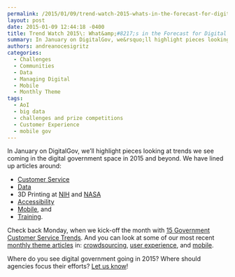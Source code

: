 ```yaml
---
permalink: /2015/01/09/trend-watch-2015-whats-in-the-forecast-for-digital-government/
layout: post
date: 2015-01-09 12:44:18 -0400
title: Trend Watch 2015\: What&amp;#8217;s in the Forecast for Digital Government?
summary: In January on DigitalGov, we&rsquo;ll highlight pieces looking at trends we see coming in the digital government space in 2015 and beyond. We have lined up articles around\: Customer Service Data 3D Printing at NIH and NASA Accessibility Mobile, and Training. Check back Monday, when we kick-off the month with 15 Government Customer Service Trends.
authors: andreanocesigritz
categories:
  - Challenges
  - Communities
  - Data
  - Managing Digital
  - Mobile
  - Monthly Theme
tags:
  - AoI
  - big data
  - challenges and prize competitions
  - Customer Experience
  - mobile gov
---
```


In January on DigitalGov, we’ll highlight pieces looking at trends we see coming in the digital government space in 2015 and beyond. We have lined up articles around:

  * [Customer Service](https://www.WHATEVER/2015/01/12/15-government-customer-service-trends-for-2015/ "15 Government Customer Service Trends for 2015")
  * [Data](https://www.WHATEVER/2015/01/20/trends-big-data-and-gov-in-2015/ "Trends: Big Data and Gov in 2015")
  * 3D Printing at [NIH](https://www.WHATEVER/2015/01/15/the-future-will-be-printed-in-3d/ "The Future Will Be Printed – in 3D") and [NASA](https://www.WHATEVER/2015/01/29/nasa-reaches-new-frontiers-in-3d-printing/ "NASA Reaches New Frontiers in 3D Printing")
  * [Accessibility](https://www.WHATEVER/2015/01/28/6-digital-media-trends-for-2015-you-can-make-them-accessible/ "6 Digital Media Trends for 2015: You Can Make Them Accessible!")
  * [Mobile](https://www.WHATEVER/2015/01/29/how-government-will-accelerate-anytime-anywhere-services-and-information-in-2015/ "How Government will Accelerate Anytime, Anywhere Services and Information in 2015"), and
  * [Training](https://www.WHATEVER/2015/01/28/digitalgov-university-2015-training-watch/ "DigitalGov University 2015 Training Watch").

Check back Monday, when we kick-off the month with [15 Government Customer Service Trends](https://www.WHATEVER/2015/01/12/15-government-customer-service-trends-for-2015/ "15 Government Customer Service Trends for 2015"). And you can look at some of our most recent [monthly theme articles](https://www.WHATEVER/category/monthly-theme/) in: [crowdsourcing](https://www.WHATEVER/2014/12/08/crowdsourcing-month-an-overview/ "Crowdsourcing Month: An Overview"), [user experience](https://www.WHATEVER/2014/11/07/welcome-to-user-experience-month/ "Welcome to User Experience Month!"), and [mobile](https://www.WHATEVER/2014/10/20/welcome-to-mobilegov-month-on-digitalgov/ "Welcome to Mobile Gov Month on DigitalGov").

Where do you see digital government going in 2015? Where should agencies focus their efforts? [Let us know](https://www.WHATEVER/contact-us/ "Contact Us")!